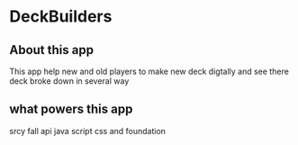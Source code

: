 # DeckBuilders

## About this app
This app help new and old players to make new deck digtally and see there deck broke down in several way

## what powers this app
srcy fall api java script css and foundation